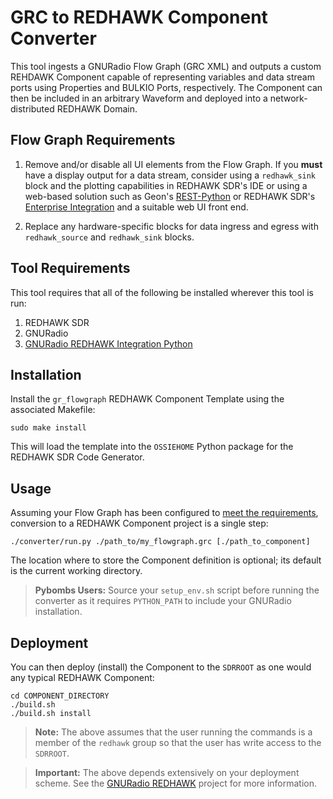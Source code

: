 # GRC to REDHAWK Component Converter

This tool ingests a GNURadio Flow Graph (GRC XML) and outputs a custom REHDAWK Component capable of representing variables and data stream ports using Properties and BULKIO Ports, respectively.  The Component can then be included in an arbitrary Waveform and deployed into a network-distributed REDHAWK Domain.

## Flow Graph Requirements

1. Remove and/or disable all UI elements from the Flow Graph.  If you **must** have a display output for a data stream, consider using a `redhawk_sink` block and the plotting capabilities in REDHAWK SDR's IDE or using a web-based solution such as Geon's [REST-Python][rest-python] or REDHAWK SDR's [Enterprise Integration][rei] and a suitable web UI front end.

2. Replace any hardware-specific blocks for data ingress and egress with `redhawk_source` and `redhawk_sink` blocks.

## Tool Requirements

This tool requires that all of the following be installed wherever this tool is run:

 1. REDHAWK SDR
 2. GNURadio
 3. [GNURadio REDHAWK Integration Python][gr-rip]

## Installation

Install the `gr_flowgraph` REDHAWK Component Template using the associated Makefile:

```
sudo make install
```

This will load the template into the `OSSIEHOME` Python package for the REDHAWK SDR Code Generator.

## Usage

Assuming your Flow Graph has been configured to [meet the requirements](#flow-graph-requirements), conversion to a REDHAWK Component project is a single step:

```
./converter/run.py ./path_to/my_flowgraph.grc [./path_to_component]
```

The location where to store the Component definition is optional; its default is the current working directory.

 > **Pybombs Users:** Source your `setup_env.sh` script before running the converter as it requires `PYTHON_PATH` to include your GNURadio installation.

## Deployment

You can then deploy (install) the Component to the `SDRROOT` as one would any typical REDHAWK Component:

```
cd COMPONENT_DIRECTORY
./build.sh
./build.sh install
```

 > **Note:** The above assumes that the user running the commands is a member of the `redhawk` group so that the user has write access to the `SDRROOT`.

 > **Important:** The above depends extensively on your deployment scheme.  See the [GNURadio REDHAWK][gr-rh] project for more information.


[gr-rh]:       https://github.com/GeonTech/gnuradio-redhawk
[gr-rip]:      https://github.com/GeonTech/gr-redhawk_integration_python
[rest-python]: https://github.com/GeonTech/rest-python
[rei]:         https://github.com/RedhawkSDR/enterprise
